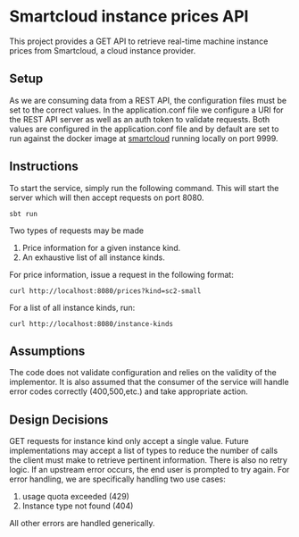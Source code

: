 # Smartcloud instance prices API

This project provides a GET API to retrieve real-time machine instance prices from Smartcloud, a cloud instance provider. 

## Setup

As we are consuming data from a REST API, the configuration files must be set to the correct values. In the application.conf 
file we configure a URI for the REST API server as well as an auth token to validate requests. Both values are 
configured in the application.conf file and by default are set to 
run against the docker image at [smartcloud](https://hub.docker.com/r/smartpayco/smartcloud) running locally on port 9999. 

## Instructions

To start the service, simply run the following command. This will start the server which will then accept requests on port 8080.
```
sbt run
```

Two types of requests may be made
1. Price information for a given instance kind.
1. An exhaustive list of all instance kinds.

For price information, issue a request in the following format:

```
curl http://localhost:8080/prices?kind=sc2-small

```

For a list of all instance kinds, run:

```
curl http://localhost:8080/instance-kinds

```

## Assumptions
The code does not validate configuration and relies on the validity of the implementor. It is also assumed that the
consumer of the service will handle error codes correctly (400,500,etc.) and take appropriate action. 

## Design Decisions
GET requests for instance kind only accept a single value. Future implementations may accept a list of types to reduce
the number of calls the client must make to retrieve pertinent information. There is also no retry logic. If an upstream 
error occurs, the end user is prompted to try again. For error handling, we are specifically handling two use cases: 
1. usage quota exceeded (429)
1. Instance type not found (404)

All other errors are handled generically.

